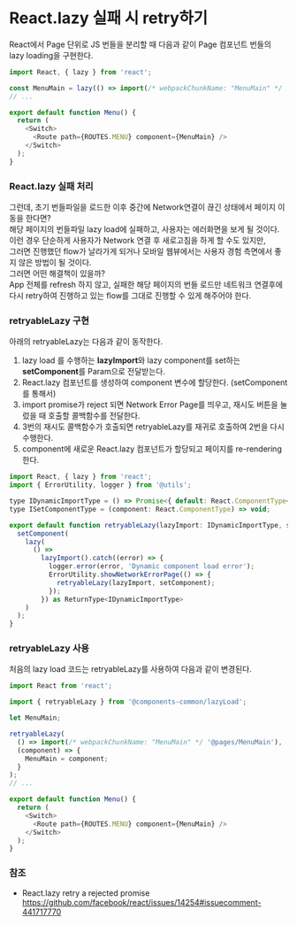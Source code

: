 # React.lazy 실패 시 retry하기

React에서 Page 단위로 JS 번들을 분리할 때 다음과 같이 Page 컴포넌트 번들의 lazy loading을 구현한다.

```js
import React, { lazy } from 'react';

const MenuMain = lazy(() => import(/* webpackChunkName: "MenuMain" */ '@pages/MenuMain')
// ...

export default function Menu() {
  return (
    <Switch>
      <Route path={ROUTES.MENU} component={MenuMain} />
    </Switch>
  );
}
```

### React.lazy 실패 처리

그런데, 초기 번들파일을 로드한 이후 중간에 Network연결이 끊긴 상태에서 페이지 이동을 한다면? <br>
해당 페이지의 번들파일 lazy load에 실패하고, 사용자는 에러화면을 보게 될 것이다. <br>
이런 경우 단순하게 사용자가 Network 연결 후 새로고침을 하게 할 수도 있지만, <br>
그러면 진행했던 flow가 날라가게 되거나 모바일 웹뷰에서는 사용자 경험 측면에서 좋지 않은 방법이 될 것이다.<br>
그러면 어떤 해결책이 있을까? <br>
App 전체를 refresh 하지 않고, 실패한 해당 페이지의 번들 로드만 네트워크 연결후에 다시 retry하여 진행하고 있는 flow를 그대로 진행할 수 있게 해주어야 한다.


### retryableLazy 구현

아래의 retryableLazy는 다음과 같이 동작한다.

 1. lazy load 를 수행하는 **lazyImport**와 lazy component를 set하는 **setComponent**를 Param으로 전달받는다.
 2. React.lazy 컴포넌트를 생성하여 component 변수에 할당한다. (setComponent를 통해서)
 3. import promise가 reject 되면 Network Error Page를 띄우고, 재시도 버튼을 눌렀을 때 호출할  콜백함수를 전달한다.
 4. 3번의 재시도 콜백함수가 호출되면 retryableLazy를 재귀로 호출하여 2번을 다시 수행한다.
 5. component에 새로운 React.lazy 컴포넌트가 할당되고 페이지를 re-rendering한다.

```js
import React, { lazy } from 'react';
import { ErrorUtility, logger } from '@utils';

type IDynamicImportType = () => Promise<{ default: React.ComponentType<any> }>;
type ISetComponentType = (component: React.ComponentType) => void;

export default function retryableLazy(lazyImport: IDynamicImportType, setComponent: ISetComponentType) {
  setComponent(
    lazy(
      () =>
        lazyImport().catch((error) => {
          logger.error(error, 'Dynamic component load error');
          ErrorUtility.showNetworkErrorPage(() => {
            retryableLazy(lazyImport, setComponent);
          });
        }) as ReturnType<IDynamicImportType>
    )
  );
}
```

### retryableLazy 사용

처음의 lazy load 코드는 retryableLazy를 사용하여 다음과 같이 변경된다.

```js
import React from 'react';

import { retryableLazy } from '@components-common/lazyLoad';

let MenuMain;

retryableLazy(
  () => import(/* webpackChunkName: "MenuMain" */ '@pages/MenuMain'),
  (component) => {
    MenuMain = component;
  }
);
// ...

export default function Menu() {
  return (
    <Switch>
      <Route path={ROUTES.MENU} component={MenuMain} />
    </Switch>
  );
}
```

### 참조
 
* React.lazy retry a rejected promise <br>
  <https://github.com/facebook/react/issues/14254#issuecomment-441717770>


